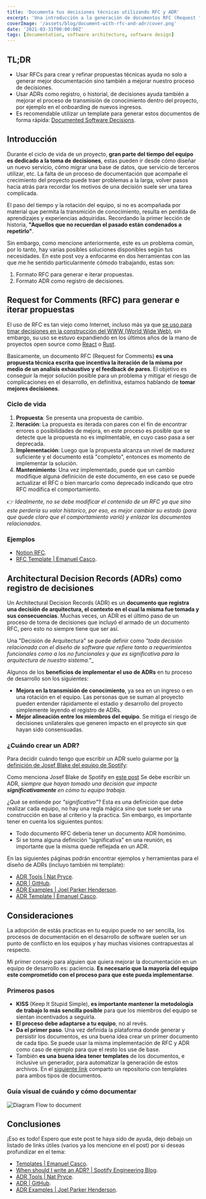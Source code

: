 ```yaml
---
title: 'Documenta tus decisiones técnicas utilizando RFC y ADR'
excerpt: 'Una introducción a la generación de documentos RFC (Request for Comments) y ADR (Architecture Decision Record) para el registro de decisiones técnicas.'
coverImage: '/assets/blog/document-with-rfc-and-adr/cover.png'
date: '2021-03-31T00:00:00Z'
tags: [documentation, software architecture, software design]
---
```


## TL;DR

- Usar RFCs para crear y refinar propuestas técnicas ayuda no solo a generar mejor documentación sino también a mejorar nuestro proceso de decisiones.
- Usar ADRs como registro, o historial, de decisiones ayuda también a mejorar el proceso de transmisión de conocimiento dentro del proyecto, por ejemplo en el onboarding de nuevos ingresos.
- Es recomendable utilizar un template para generar estos documentos de forma rápida: [Documented Software Decisions](https://github.com/emanuelcasco/document-software-decision-template).

## Introducción

Durante el ciclo de vida de un proyecto, **gran parte del tiempo del equipo es dedicado a la toma de decisiones**, estas pueden ir desde cómo diseñar un nuevo servicio, cómo migrar una base de datos, que servicio de terceros utilizar, etc. La falta de un proceso de documentación que acompañe el crecimiento del proyecto puede traer problemas a la larga, volver pasos hacia atrás para recordar los motivos de una decisión suele ser una tarea complicada.

El paso del tiempo y la rotación del equipo, si no es acompañada por material que permita la transmición de conocimiento, resulta en perdida de aprendizajes y experiencias adquiridas. Recordando la primer lección de historia, **"Aquellos que no recuerdan el pasado están condenados a repetirlo"**.

Sin embargo, como mencione anteriormente, este es un problema común, por lo tanto, hay varias posibles soluciones disponibles según tus necesidades. En este post voy a enfocarme en dos herramientas con las que me he sentido particularmente cómodo trabajando, estas son:

1. Formato RFC para generar e iterar propuestas.
1. Formato ADR como registro de decisiones.

## Request for Comments (RFC) para generar e iterar propuestas

El uso de RFC es tan viejo como Internet, incluso más ya que [se uso para timar decisiones en la construcción del WWW (World Wide Web)](https://www.rfc-editor.org/rfc-index.html), sin embargo, su uso se estuvo expandiendo en los últimos años de la mano de proyectos open source como [React](https://github.com/reactjs/rfcs) o [Rust](https://github.com/rust-lang/rfcs).

Basicamente, un documento RFC (Request for Comments) **es una propuesta técnica escrita que incentiva la iteración de la misma por medio de un analisis exhaustivo y el feedback de pares**. El objetivo es conseguir la mejor solución posible para un problema y mitigar el riesgo de complicaciones en el desarrollo, en definitiva, estamos hablando de **tomar mejores decisiones**.

### Ciclo de vida

1. **Propuesta**: Se presenta una propuesta de cambio.
2. **Iteración**: La propuesta es iterada con pares con el fín de encontrar errores o posibilidades de mejora, en este proceso es posible que se detecte que la propuesta no es implmentable, en cuyo caso pasa a ser deprecada.
3. **Implementación**: Luego que la propuesta alcanza un nivel de madurez suficiente y el documento está "completo", entonces es momento de implementar la solución.
4. **Mantenimiento**: Una vez implementado, puede que un cambio modifique alguna definición de este documento, en ese caso se puede actualizar el RFC o bien marcarlo como deprecado indicando que otro RFC modifica el comportamiento.

👉 *Idealmente, no se debe modificar el contenido de un RFC ya que sino este perdería su valor historico, por eso, es mejor cambiar su estado (para que quede claro que el comportamiento varió) y enlazar los documentos relacionados*.

### Ejemplos

- [Notion RFC](https://www.notion.so/RFC-Template-Title-8df1bd0d24b0440486fe133eecdf4a5e).
- [RFC Template | Emanuel Casco](https://github.com/emanuelcasco/document-software-decision-template/blob/main/rfc/template.md).

## Architectural Decision Records (ADRs) como registro de decisiones

Un Architectural Decision Records (ADR) es un **documento que registra una decisión de arquitectura, el contexto en el cual la misma fue tomada y sus consecuencias**. Muchas veces, un ADR es el último paso de un proceso de toma de decisiones que incluyó el armado de un documento RFC, pero esto no siempre tiene que ser así.

Una "Decisión de Arquitectura" se puede definir como *"toda decisión relacionada con el diseño de software que refiere tanto a requerimientos funcionales como a los no funcionales y que es significativa para la arquitectura de nuestro sistema."*_

Algunos de los **beneficios de implementar el uso de ADRs** en tu proceso de desarrollo son los siguientes:

- **Mejora en la transmisión de conocimiento**, ya sea en un ingreso o en una rotación en el equipo. Las personas que se suman al proyecto pueden entender rápidamente el estadio y desarrollo del proyecto simplemente leyendo el registro de ADRs.
- **Mejor alineación entre los miembros del equipo**. Se mitiga el riesgo de decisiones unilaterales que generen impacto en el proyecto sin que hayan sido consensuadas.

### ¿Cuándo crear un ADR?

Para decidir cuándo tengo que escribir un ADR suelo guiarme por [la definición de Josef Blake del equipo de Spotify](https://engineering.atspotify.com/2020/04/14/when-should-i-write-an-architecture-decision-record/):

Como menciona Josef Blake de Spotify en [este post](https://engineering.atspotify.com/2020/04/14/when-should-i-write-an-architecture-decision-record/) Se debe escribir un ADR,  _siempre que hayan tomado una decisión que impacte **significativamente** en cómo tu equipo trabaja._

¿Qué se entiende por _*"significativo"*_? Esta es una definición que debe realizar cada equipo, no hay una regla mágica sino que suele ser una construcción en base al criterio y la practica. Sin embargo, es importante tener en cuenta los siguientes puntos:

- Todo documento RFC debería tener un documento ADR homónimo.
- Si se toma alguna definición "significativa" en una reunión, es importante que la misma quede reflejada en un ADR.

En las siguientes páginas podrán encontrar ejemplos y herramientas para el diseño de ADRs (incluyo también mi template):

- [ADR Tools | Nat Pryce](https://github.com/npryce/adr-tools).
- [ADR | GitHub](https://adr.github.io/).
- [ADR Examples | Joel Parker Henderson](https://github.com/npryce/adr-tools).
- [ADR Template | Emanuel Casco](https://github.com/emanuelcasco/document-software-decision-template/blob/main/adr/template.md).

## Consideraciones

La adopción de estás practicas en tu equipo puede no ser sencilla, los procesos de documentación en el desarrollo de software suelen ser un punto de conflicto en los equipos y hay muchas visiones contrapuestas al respecto.

Mi primer consejo para alguien que quiera mejorar la documentación en un equipo de desarrollo es: paciencia. **Es necesario que la mayoría del equipo este comprometido con el proceso para que este pueda implementarse**.

### Primeros pasos

- **KISS** (Keep It Stupid Simple), **es importante mantener la metodología de trabajo lo más sencilla posible** para que los miembros del equipo se sientan incentivados a seguirla.
- **El proceso debe adaptarse a tu equipo**, no al revés.
- **Da el primer paso**. Una vez definida la plataforma donde generar y persistir los documentos, es una buena idea crear un primer documento de cada tipo. Se puede usar la misma implementación de RFC y ADR como caso de ejemplo para que el resto los use de base.
- También **es una buena idea tener templates** de los documentos, e inclusive un generador, para automatizar la generación de estos archivos. En el [siguiente link](https://github.com/emanuelcasco/document-software-decision-template) comparto un repositorio con templates para ambos tipos de documentos.

### Guía visual de cuándo y cómo documentar

![Diagram Flow to document](/assets/blog/document-with-rfc-and-adr/image01.png)

## Conclusiones

¡Eso es todo! Espero que este post te haya sido de ayuda, dejo debajo un listado de links útiles (varios ya los mencione en el post) por si deseas profundizar en el tema:

- [Templates | Emanuel Casco](https://github.com/emanuelcasco/document-software-decision-template).
- [When should I write an ADR? | Spotify Engineering Blog](~https://engineering.atspotify.com/2020/04/14/when-should-i-write-an-architecture-decision-record/~).
- [ADR Tools | Nat Pryce](https://github.com/npryce/adr-tools).
- [ADR | GitHub](https://adr.github.io/).
- [ADR Examples | Joel Parker Henderson](https://github.com/npryce/adr-tools).
